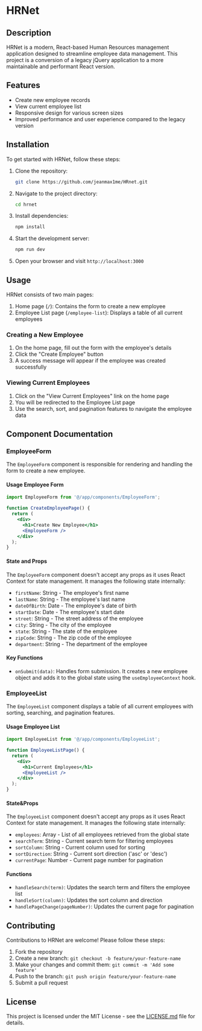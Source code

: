 # HRNet

## Description

HRNet is a modern, React-based Human Resources management application designed to streamline employee data management. This project is a conversion of a legacy jQuery application to a more maintainable and performant React version.

## Features

- Create new employee records
- View current employee list
- Responsive design for various screen sizes
- Improved performance and user experience compared to the legacy version

## Installation

To get started with HRNet, follow these steps:

1. Clone the repository:

   ```bash
   git clone https://github.com/jeanmax1me/HRnet.git
   ```

2. Navigate to the project directory:

   ```bash
   cd hrnet
   ```

3. Install dependencies:

   ```bash
   npm install
   ```

4. Start the development server:

   ```bash
   npm run dev
   ```

5. Open your browser and visit `http://localhost:3000`

## Usage

HRNet consists of two main pages:

1. Home page (`/`): Contains the form to create a new employee
2. Employee List page (`/employee-list`): Displays a table of all current employees

### Creating a New Employee

1. On the home page, fill out the form with the employee's details
2. Click the "Create Employee" button
3. A success message will appear if the employee was created successfully

### Viewing Current Employees

1. Click on the "View Current Employees" link on the home page
2. You will be redirected to the Employee List page
3. Use the search, sort, and pagination features to navigate the employee data

## Component Documentation

### EmployeeForm

The `EmployeeForm` component is responsible for rendering and handling the form to create a new employee.

#### Usage Employee Form

```jsx
import EmployeeForm from '@/app/components/EmployeeForm';

function CreateEmployeePage() {
  return (
    <div>
      <h1>Create New Employee</h1>
      <EmployeeForm />
    </div>
  );
}
```

#### State and Props

The `EmployeeForm` component doesn't accept any props as it uses React Context for state management. It manages the following state internally:

- `firstName`: String - The employee's first name
- `lastName`: String - The employee's last name
- `dateOfBirth`: Date - The employee's date of birth
- `startDate`: Date - The employee's start date
- `street`: String - The street address of the employee
- `city`: String - The city of the employee
- `state`: String - The state of the employee
- `zipCode`: String - The zip code of the employee
- `department`: String - The department of the employee

#### Key Functions

- `onSubmit(data)`: Handles form submission. It creates a new employee object and adds it to the global state using the `useEmployeeContext` hook.

### EmployeeList

The `EmployeeList` component displays a table of all current employees with sorting, searching, and pagination features.

#### Usage Employee List

```jsx
import EmployeeList from '@/app/components/EmployeeList';

function EmployeeListPage() {
  return (
    <div>
      <h1>Current Employees</h1>
      <EmployeeList />
    </div>
  );
}
```

#### State&Props

The `EmployeeList` component doesn't accept any props as it uses React Context for state management. It manages the following state internally:

- `employees`: Array - List of all employees retrieved from the global state
- `searchTerm`: String - Current search term for filtering employees
- `sortColumn`: String - Current column used for sorting
- `sortDirection`: String - Current sort direction ('asc' or 'desc')
- `currentPage`: Number - Current page number for pagination

#### Functions

- `handleSearch(term)`: Updates the search term and filters the employee list
- `handleSort(column)`: Updates the sort column and direction
- `handlePageChange(pageNumber)`: Updates the current page for pagination

## Contributing

Contributions to HRNet are welcome! Please follow these steps:

1. Fork the repository
2. Create a new branch: `git checkout -b feature/your-feature-name`
3. Make your changes and commit them: `git commit -m 'Add some feature'`
4. Push to the branch: `git push origin feature/your-feature-name`
5. Submit a pull request

## License

This project is licensed under the MIT License - see the [LICENSE.md](LICENSE.md) file for details.
